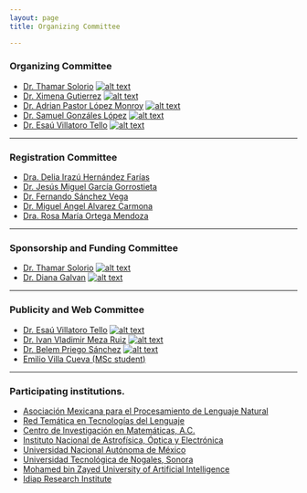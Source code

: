 ```yaml
---
layout: page
title: Organizing Committee

---
```

<!-- icons without padding -->

[1.2]: http://i.imgur.com/wWzX9uB.png (twitter icon without padding)

<!-- links to your social media accounts -->
<!-- update these accordingly -->

[1]: https://twitter.com/thamar_solorio
[2]: https://twitter.com/XimGutierrez
[3]: http://twitter.com/EsauVT
[4]: https://twitter.com/cafe_con_pan
[5]: https://twitter.com/SamuelGL2
[6]: https://twitter.com/apastorlm
[7]: https://twitter.com/frantishek
[8]: https://twitter.com/ivanvladimir
[9]: https://twitter.com/hego_py
[10]: https://twitter.com/devoidikk
[11]: https://twitter.com/@bpriegos


### Organizing Committee
* [Dr. Thamar Solorio](https://mbzuai.ac.ae/study/faculty/thamar-solorio/)  [![alt text][1.2]][1]
* [Dr. Ximena Gutierrez](https://www.spur.uzh.ch/en/aboutus/Personen/staff/postdocs/Ximena-Gutierrez-Vasques.html) [![alt text][1.2]][2]
* [Dr. Adrian Pastor López Monroy](http://personal.cimat.mx:8181/~pastor.lopez/) [![alt text][1.2]][6]
* [Dr. Samuel Gonzáles López](http://samuelgonzalez-lopez.com/) [![alt text][1.2]][5]
* [Dr. Esaú Villatoro Tello](https://www.idiap.ch/~evillatoro/) [![alt text][1.2]][3]

----------
### Registration Committee
* [Dra. Delia Irazú Hernández Farías]() 
* [Dr. Jesús Miguel García Gorrostieta]() 
* [Dr. Fernando Sánchez Vega]() 
* [Dr. Miguel Angel Alvarez Carmona]() 
* [Dra. Rosa María Ortega Mendoza]() 

----------
### Sponsorship and Funding Committee
* [Dr. Thamar Solorio](https://mbzuai.ac.ae/study/faculty/thamar-solorio/)  [![alt text][1.2]][1]
* [Dr. Diana Galvan](https://dianags.github.io/) [![alt text][1.2]][10]

----------
### Publicity and Web Committee
* [Dr. Esaú Villatoro Tello](https://www.idiap.ch/~evillatoro/) [![alt text][1.2]][3]
* [Dr. Ivan Vladimir Meza Ruiz](http://turing.iimas.unam.mx/~ivanvladimir/) [![alt text][1.2]][8]
* [Dr. Belem Priego Sánchez](http://aisii.azc.uam.mx/AASII2/07_AngelesPriego.html) [![alt text][1.2]][11]
* [Emilio Villa Cueva (MSc student)](https://villacu.github.io/)


----------
### Participating institutions.
* [Asociación Mexicana para el Procesamiento de Lenguaje Natural](http://ampln.mx/)
* [Red Temática en Tecnologías del Lenguaje](http://ltl.inaoep.mx/RedTTL)
* [Centro de Investigación en Matemáticas, A.C.](https://www.cimat.mx/)
* [Instituto Nacional de Astrofísica, Óptica y Electrónica](https://www.inaoep.mx/)
* [Universidad Nacional Autónoma de México](http://www.unam.mx/)
* [Universidad Tecnológica de Nogales, Sonora](http://utnogales.edu.mx/tic/#)
* [Mohamed bin Zayed University of Artificial Intelligence](https://mbzuai.ac.ae/)
* [Idiap Research Institute](https://www.idiap.ch/en)
